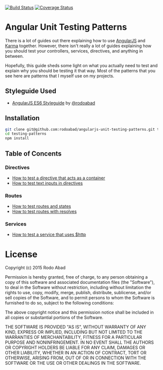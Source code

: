 [![Build Status](https://travis-ci.org/rodoabad/angularjs-unit-testing-patterns.svg?branch=master)](https://travis-ci.org/rodoabad/angularjs-unit-testing-patterns) [![Coverage Status](https://coveralls.io/repos/rodoabad/angularjs-unit-testing-patterns/badge.svg?branch=master&service=github)](https://coveralls.io/github/rodoabad/angularjs-unit-testing-patterns?branch=master)

# Angular Unit Testing Patterns

There is a lot of guides out there explaining how to use [AngularJS](https://github.com/angular/angular) and [Karma](https://github.com/karma-runner/karma) together. However, there isn't really a lot of guides explaining how you should test your controllers, services, directives, and anything in between.

Hopefully, this guide sheds some light on what you actually need to test and explain why you should be testing it that way. Most of the patterns that you see here are patterns that I myself use on my projects.

## Styleguide Used

  - [AngularJS ES6 Styleguide](https://github.com/rodoabad/angularjs-es6-styleguide) by [@rodoabad](https://github.com/rodoabad)

## Installation

```bash
git clone git@github.com:rodoabad/angularjs-unit-testing-patterns.git testing-patterns
cd testing-patterns
npm install
```

## Table of Concents
 
### Directives

  - [How to test a directive that acts as a container](https://github.com/rodoabad/angularjs-unit-testing-patterns/tree/master/example/client/src/packages/main-container#how-to-test-a-directive-that-acts-as-a-container)
  - [How to test text inputs in directives](https://github.com/rodoabad/angularjs-unit-testing-patterns/tree/master/example/client/src/packages/user-info#how-to-test-text-inputs-in-directives) 

### Routes
 
  - [How to test routes and states](https://github.com/rodoabad/angularjs-unit-testing-patterns/tree/master/example/client/src/routes/hello-world#how-to-test-routes-and-states)
  - [How to test routes with resolves](https://github.com/rodoabad/angularjs-unit-testing-patterns/tree/master/example/client/src/routes/pet-list#how-to-test-routes-with-resolves)
 
### Services

  - [How to test a service that uses $http](https://github.com/rodoabad/angularjs-unit-testing-patterns/tree/master/example/client/src/packages/pet-list#how-to-test-a-service-that-uses-http)
 
# License

Copyright (c) 2015 Rodo Abad

Permission is hereby granted, free of charge, to any person obtaining a copy of this software and associated documentation files (the "Software"), to deal in the Software without restriction, including without limitation the rights to use, copy, modify, merge, publish, distribute, sublicense, and/or sell copies of the Software, and to permit persons to whom the Software is furnished to do so, subject to the following conditions:

The above copyright notice and this permission notice shall be included in all copies or substantial portions of the Software.

THE SOFTWARE IS PROVIDED "AS IS", WITHOUT WARRANTY OF ANY KIND, EXPRESS OR IMPLIED, INCLUDING BUT NOT LIMITED TO THE WARRANTIES OF MERCHANTABILITY, FITNESS FOR A PARTICULAR PURPOSE AND NONINFRINGEMENT. IN NO EVENT SHALL THE AUTHORS OR COPYRIGHT HOLDERS BE LIABLE FOR ANY CLAIM, DAMAGES OR OTHER LIABILITY, WHETHER IN AN ACTION OF CONTRACT, TORT OR OTHERWISE, ARISING FROM, OUT OF OR IN CONNECTION WITH THE SOFTWARE OR THE USE OR OTHER DEALINGS IN THE SOFTWARE.
